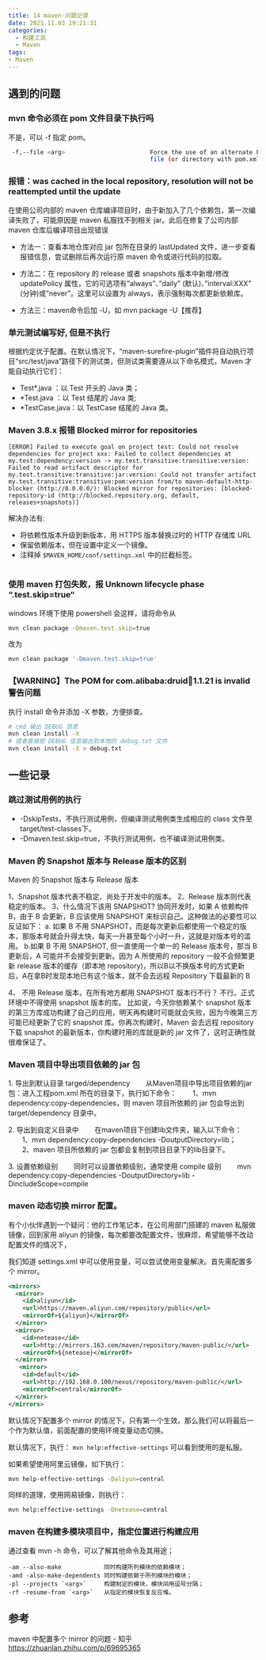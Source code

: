 ```yaml
---
title: 14 maven-问题记录
date: 2021.11.03 19:21:31
categories:
  - 构建工具
  - Maven
tags:
- Maven
---
```


## 遇到的问题

### mvn 命令必须在 pom 文件目录下执行吗

不是，可以 -f 指定 pom。

```sh
 -f,--file <arg>                        Force the use of an alternate POM
                                        file (or directory with pom.xml)
```

### 报错：was cached in the local repository, resolution will not be reattempted until the update

在使用公司内部的 maven 仓库编译项目时，由于新加入了几个依赖包，第一次编译失败了，可能原因是 maven 私服找不到相关 jar。此后在修复了公司内部 maven 仓库后编译项目出现错误

* 方法一：查看本地仓库对应 jar 包所在目录的 lastUpdated 文件，进一步查看报错信息，尝试删除后再次运行原 maven 命令或进行代码的拉取。

* 方法二：在 repository 的 release 或者 snapshots 版本中新增/修改 updatePolicy 属性，它的可选项有”always”、”daily” (默认)、”interval:XXX” (分钟)或”never”。这里可以设置为 always，表示强制每次都更新依赖库。

* 方法三：maven命令后加 -U，如 mvn package -U【推荐】

### 单元测试编写好, 但是不执行

根据约定优于配置。在默认情况下，“maven-surefire-plugin”插件将自动执行项目“src/test/java”路径下的测试类，但测试类需要遵从以下命名模式，Maven 才能自动执行它们：

* Test*.java ：以 Test 开头的 Java 类；
* *Test.java ：以 Test 结尾的 Java 类;
* *TestCase.java：以 TestCase 结尾的 Java 类。

### Maven 3.8.x 报错 Blocked mirror for repositories

```text
[ERROR] Failed to execute goal on project test: Could not resolve dependencies for project xxx: Failed to collect dependencies at my.test:dependency:version -> my.test.transitive:transitive:version: Failed to read artifact descriptor for my.test.transitive:transitive:jar:version: Could not transfer artifact my.test.transitive:transitive:pom:version from/to maven-default-http-blocker (http://0.0.0.0/): Blocked mirror for repositories: [blocked-repository-id (http://blocked.repository.org, default, releases+snapshots)]
```

解决办法有:

* 将依赖性版本升级到新版本，用 HTTPS 版本替换过时的 HTTP 存储库 URL
* 保留依赖版本，但在设置中定义一个镜像。
* 注释掉 `$MAVEN_HOME/conf/settings.xml` 中的拦截标签。

```xml

```

### 使用 maven 打包失败，报 Unknown lifecycle phase “.test.skip=true“

windows 环境下使用 powershell 会这样，请将命令从

```sh
mvn clean package -Dmaven.test.skip=true
```

改为

```sh
mvn clean package '-Dmaven.test.skip=true'
```

### 【WARNING】The POM for com.alibaba:druid:jar:1.1.21 is invalid 警告问题

执行 install 命令并添加 -X 参数，方便排查。

```sh
# cmd 输出 DEBUG 信息
mvn clean install -X
# 或者直接把 DEBUG 信息输出到本地的 debug.txt 文件
mvn clean install -X > debug.txt
```

## 一些记录

### 跳过测试用例的执行

* -DskipTests，不执行测试用例，但编译测试用例类生成相应的 class 文件至 target/test-classes下。
* -Dmaven.test.skip=true，不执行测试用例，也不编译测试用例类。

### Maven 的 Snapshot 版本与 Release 版本的区别

Maven 的 Snapshot 版本与 Release 版本

1、Snapshot 版本代表不稳定、尚处于开发中的版本。
2、Release 版本则代表稳定的版本。
3、什么情况下该用 SNAPSHOT?
协同开发时，如果 A 依赖构件 B，由于 B 会更新，B 应该使用 SNAPSHOT 来标识自己。这种做法的必要性可以反证如下：
a. 如果 B 不用 SNAPSHOT，而是每次更新后都使用一个稳定的版本，那版本号就会升得太快，每天一升甚至每个小时一升，这就是对版本号的滥用。
b.如果 B 不用 SNAPSHOT, 但一直使用一个单一的 Release 版本号，那当 B 更新后，A 可能并不会接受到更新。因为 A 所使用的 repository 一般不会频繁更新 release 版本的缓存（即本地 repository)，所以B以不换版本号的方式更新后，A在拿B时发现本地已有这个版本，就不会去远程 Repository 下载最新的 B

4、 不用 Release 版本，在所有地方都用 SNAPSHOT 版本行不行？
不行。正式环境中不得使用 snapshot 版本的库。 比如说，今天你依赖某个 snapshot 版本的第三方库成功构建了自己的应用，明天再构建时可能就会失败，因为今晚第三方可能已经更新了它的 snapshot 库。你再次构建时，Maven 会去远程 repository 下载 snapshot 的最新版本，你构建时用的库就是新的 jar 文件了，这时正确性就很难保证了。

### Maven 项目中导出项目依赖的 jar 包

1\. 导出到默认目录 targed/dependency
　　从Maven项目中导出项目依赖的jar包：进入工程pom.xml 所在的目录下，执行如下命令：
　　1、mvn dependency:copy-dependencies，则 maven 项目所依赖的 jar 包会导出到 target/dependency 目录中。

2\. 导出到自定义目录中
　　在maven项目下创建lib文件夹，输入以下命令：
　　1、mvn dependency:copy-dependencies -DoutputDirectory=lib；
　　2、maven 项目所依赖的 jar 包都会复制到项目目录下的lib目录下。

3\. 设置依赖级别
　　同时可以设置依赖级别，通常使用 compile 级别
　　mvn dependency:copy-dependencies -DoutputDirectory=lib -DincludeScope=compile

### maven 动态切换 mirror 配置。

有个小伙伴遇到一个疑问：他的工作笔记本，在公司用部门搭建的 maven 私服做镜像，回到家用 aliyun 的镜像，每次都要改配置文件，很麻烦，希望能够不改动配置文件的情况下，

我们知道 settings.xml 中可以使用变量，可以尝试使用变量解决。首先需配置多个 mirror。

```xml
<mirrors>
  <mirror>
    <id>aliyun</id>
    <url>https://maven.aliyun.com/repository/public</url>
    <mirrorOf>${aliyun}</mirrorOf>
  </mirror>
  <mirror>
    <id>netease</id>
    <url>http://mirrors.163.com/maven/repository/maven-public/</url>
    <mirrorOf>${netease}</mirrorOf>
  </mirror>
   <mirror>
    <id>default</id>
    <url>http://192.168.0.100/nexus/repository/maven-public/</url>
    <mirrorOf>central</mirrorOf>
  </mirror>
</mirrors>
```

默认情况下配置多个 mirror 的情况下，只有第一个生效。那么我们可以将最后一个作为默认值，前面配置的使用环境变量动态切换。

默认情况下，执行： `mvn help:effective-settings` 可以看到使用的是私服。

如果希望使用阿里云镜像，如下执行：

```sh
mvn help-effective-settings -Daliyun=central
```

同样的道理，使用网易镜像，则执行：

```sh
mvn help:effective-settings -Dnetease=central
```

### maven 在构建多模块项目中，指定位置进行构建应用

通过查看 mvn -h 命令，可以了解其他命令及其用途；

```text
-am --also-make            同时构建所列模块的依赖模块；
-amd -also-make-dependents 同时构建依赖于所列模块的模块；
-pl --projects `<arg>`     构建制定的模块，模块间用逗号分隔；
-rf -resume-from `<arg>`   从指定的模块恢复反应堆。
```

## 参考

maven 中配置多个 mirror 的问题 - 知乎 <https://zhuanlan.zhihu.com/p/69695365>

